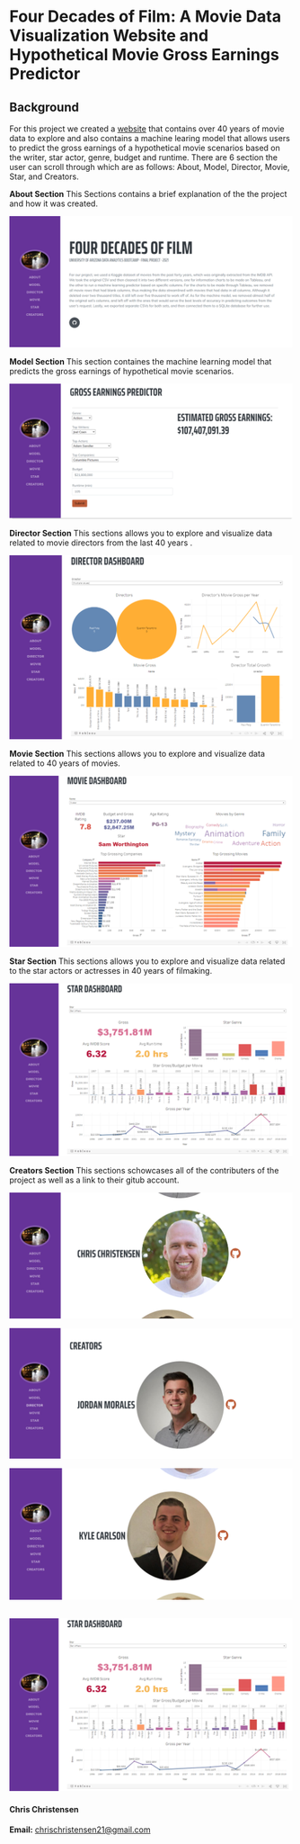 # Four Decades of Film: A Movie Data Visualization Website and Hypothetical Movie Gross Earnings Predictor

## Background

For this project we created a [website](https://moviemodel.herokuapp.com/m) that contains over 40 years of movie data to explore and also contains a machine learing model that allows users to predict the gross earnings of a hypothetical movie scenarios based on the writer, star actor, genre, budget and runtime. There are 6 section the user can scroll through which are as follows: About, Model, Director, Movie, Star, and Creators.

**About Section** This Sections contains a brief explanation of the the project and how it was created.

![About Section](https://github.com/chrischristensen21/Four-Decades-of-Film-A-Movie-Machine-Learning-Model/blob/main/Images/About%20Section.png)

**Model Section** This section containes the machine learning model that predicts the gross earnings of hypothetical movie scenarios.

![Model Section](https://github.com/chrischristensen21/Four-Decades-of-Film-A-Movie-Machine-Learning-Model/blob/main/Images/Model%20Section.png)

**Director Section** This sections allows you to explore and visualize data related to movie directors from the last 40 years .

![Director Section](https://github.com/chrischristensen21/Four-Decades-of-Film-A-Movie-Machine-Learning-Model/blob/main/Images/Director%20Section.png)

**Movie Section** This sections allows you to explore and visualize data related to 40 years of movies.

![Movie Section](https://github.com/chrischristensen21/Four-Decades-of-Film-A-Movie-Machine-Learning-Model/blob/main/Images/Movie%20Section.png)

**Star Section** This sections allows you to explore and visualize data related to the star actors or actresses in 40 years of filmaking.

![Star Section](https://github.com/chrischristensen21/Four-Decades-of-Film-A-Movie-Machine-Learning-Model/blob/main/Images/Star%20Section.png)

**Creators Section** This sections schowcases all of the contributers of the project as well as a link to their gitub account.

![Chris](https://github.com/chrischristensen21/Four-Decades-of-Film-A-Movie-Machine-Learning-Model/blob/main/Images/Creators%20Section%20-%20Chris.png)

![Jordan](https://github.com/chrischristensen21/Four-Decades-of-Film-A-Movie-Machine-Learning-Model/blob/main/Images/Creators%20Section%20-%20Jordan.png)

![Kyle](https://github.com/chrischristensen21/Four-Decades-of-Film-A-Movie-Machine-Learning-Model/blob/main/Images/Creators%20Section%20-%20Kyle.png)

![Tyler](https://github.com/chrischristensen21/Four-Decades-of-Film-A-Movie-Machine-Learning-Model/blob/main/Images/Star%20Section.png)
---

#### Chris Christensen

**Email:** chrischristensen21@gmail.com
